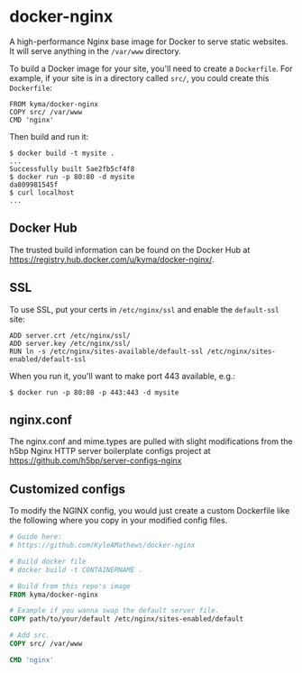 docker-nginx
============

A high-performance Nginx base image for Docker to serve static websites. It will serve anything in the `/var/www` directory.

To build a Docker image for your site, you'll need to create a `Dockerfile`. For example, if your site is in a directory called `src/`, you could create this `Dockerfile`:

    FROM kyma/docker-nginx
    COPY src/ /var/www
    CMD 'nginx'

Then build and run it:

    $ docker build -t mysite .
    ...
    Successfully built 5ae2fb5cf4f8
    $ docker run -p 80:80 -d mysite
    da809981545f
    $ curl localhost
    ...

Docker Hub
----------
The trusted build information can be found on the Docker Hub at https://registry.hub.docker.com/u/kyma/docker-nginx/.

SSL
---

To use SSL, put your certs in `/etc/nginx/ssl` and enable the `default-ssl` site:

    ADD server.crt /etc/nginx/ssl/
    ADD server.key /etc/nginx/ssl/
    RUN ln -s /etc/nginx/sites-available/default-ssl /etc/nginx/sites-enabled/default-ssl

When you run it, you'll want to make port 443 available, e.g.:

    $ docker run -p 80:80 -p 443:443 -d mysite


nginx.conf
---------

The nginx.conf and mime.types are pulled with slight modifications from
the h5bp Nginx HTTP server boilerplate configs project at
https://github.com/h5bp/server-configs-nginx

Customized configs
------------------

To modify the NGINX config, you would just create a custom Dockerfile like the following
where you copy in your modified config files.

```dockerfile
# Guide here:
# https://github.com/KyleAMathews/docker-nginx

# Build docker file
# docker build -t CONTAINERNAME .

# Build from this repo's image
FROM kyma/docker-nginx

# Example if you wanna swap the default server file.
COPY path/to/your/default /etc/nginx/sites-enabled/default

# Add src.
COPY src/ /var/www

CMD 'nginx'
```
